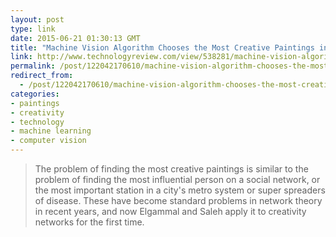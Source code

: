 ```yaml
---
layout: post
type: link
date: 2015-06-21 01:30:13 GMT
title: "Machine Vision Algorithm Chooses the Most Creative Paintings in History"
link: http://www.technologyreview.com/view/538281/machine-vision-algorithm-chooses-the-most-creative-paintings-in-history/
permalink: /post/122042170610/machine-vision-algorithm-chooses-the-most-creative
redirect_from: 
  - /post/122042170610/machine-vision-algorithm-chooses-the-most-creative
categories:
- paintings
- creativity
- technology
- machine learning
- computer vision
---
```

<blockquote>The problem of finding the most creative paintings is similar to the problem of finding the most influential person on a social network, or the most important station in a city's metro system or super spreaders of disease. These have become standard problems in network theory in recent years, and now Elgammal and Saleh apply it to creativity networks for the first time. </blockquote>
